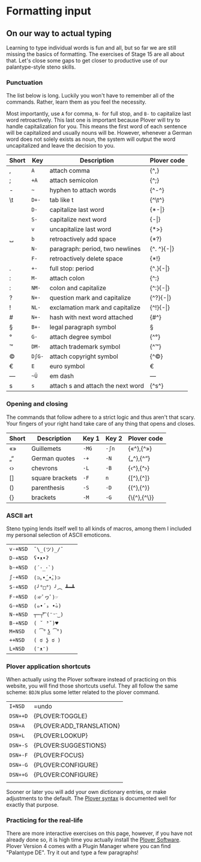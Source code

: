 # Formatting input

## On our way to actual typing

Learning to type individual words is fun and all, but so far we are still missing the basics of formatting.
The exercises of Stage 15 are all about that.
Let's close some gaps to get closer to productive use of our palantype-style steno skills.

### Punctuation

The list below is long. Luckily you won't have to remember all of the commands.
Rather, learn them as you feel the necessity.

Most importantly, use `A` for comma, `N-` for full stop, and `B-` to capitalize last word retroactively.
This last one is important because Plover will try to handle capitalization for you.
This means the first word of each sentence will be capitalized and usually nouns will be.
However, whenever a German word does not solely exists as noun,
the system will output the word uncapitalized and leave the decision to you.

| Short | Key    | Description                       | Plover code     |
|-------|--------|-----------------------------------|-----------------|
| ,     | `A   ` | attach comma                      | {^,}            |
| ;     | `+A  ` | attach semicolon                  | {^;}            |
| -     | `~   ` | hyphen to attach words            | {&Hat;-&Hat;}           |
| \\t   | `D+- ` | tab like t                        | {&Hat;\t&Hat;}          |
|       | `D-  ` | capitalize last word              | {\*-&#124;}     |
|       | `S-  ` | capitalize next word              | {-&#124;}       |
|       | `v   ` | uncapitalize last word            | {\*&gt;}        |
| ␣     | `b   ` | retroactively add space           | {\*?}           |
|       | `N-  ` | paragraph: period, two newlines   | {^. ^}{-&#124;} |
|       | `F-  ` | retroactively delete space        | {*!}            |
| .     | `+-  ` | full stop: period                 | {^.}{-&#124;}   |
| :     | `M-  ` | attach colon                      | {^:}            |
| :     | `NM- ` | colon and capitalize              | {^:}{-&#124;}   |
| ?     | `N+- ` | question mark and capitalize      | {^?}{-&#124;}   |
| !     | `NL- ` | exclamation mark and capitalize   | {^!}{-&#124;}   |
| #     | `N+- ` | hash with next word attached      | {\#^}           |
| §     | `B+- ` | legal paragraph symbol            | §               |
| °     | `G-  ` | attach degree symbol              | {^°}            |
| ™     | `DM- ` | attach trademark symbol           | {^™}            |
| ©     | `DʃG-` | attach copyright symbol           | {^©}            |
| €     | `E   ` | euro symbol                       | €               |
| —     | `~Ü  ` | em dash                           | —               |
| s     | `s   ` | attach s and attach the next word | {^s^}           |

### Opening and closing

The commands that follow adhere to a strict logic and thus aren't that scary.
Your fingers of your right hand take care of any thing that opens and closes.

| Short | Description     | Key 1   | Key 2 | Plover code           |
|-------|-----------------|---------|-------|-----------------------|
| «»    | Guillemets      | `-MG `  | `-ʃn` | {«&Hat;},{&Hat;»}     |
| „“    | German quotes   | `-+`    | `-N`  | {„&Hat;},{&Hat;“}     |
| ‹›    | chevrons        | `-L`    | `-B`  | {‹&Hat;},{&Hat;›}     |
| []    | square brackets | `-F`    | `n`   | {[&Hat;},{&Hat;]}     |
| ()    | parenthesis     | `-S`    | `-D`  | {(&Hat;},{&Hat;)}     |
| {}    | brackets        | `-M`    | `-G`  | {\\{&Hat;},{&Hat;\\}} |

### ASCII art

Steno typing lends itself well to all kinds of macros,
among them I included my personal selection of ASCII emoticons.

|         |               |
|---------|---------------|
| `v-+NSD` | `¯\_(ツ)_/¯`     |
| `D-+NSD` | `ʕ•ᴥ•ʔ`         |
| `b-+NSD` | ```(´･_･`)```       |
| `ʃ-+NSD` | `(⊃｡•́‿•̀｡)⊃`   |
| `S-+NSD` | `(╯°□°）╯︵ ┻━┻`  |
| `F-+NSD` | `(☞ﾟヮﾟ)☞`       |
| `G-+NSD` | `(๑•́ ₃ •̀๑)`   |
| `N-+NSD` | `┬─┬⃰͡ (ᵔᵕᵔ͜ )` |
| `B-+NSD` | `( ˘ ³˘)♥`      |
| `M+NSD` | `( ͡° ͜ʖ ͡°)`   |
| `++NSD` | `( ಠ ʖ̯ ಠ )`    |
| `L+NSD` | `(ᵔᴥᵔ)`         |

### Plover application shortcuts

When actually using the Plover software instead of practicing on this website,
you will find those shortcuts useful.
They all follow the same scheme: `BDJN` plus some letter related to the plover command.

|          |                          |
|----------|--------------------------|
| `I+NSD`  | =undo                    |
| `DSN++D` | {PLOVER:TOGGLE}          |
| `DSN+A`  | {PLOVER:ADD_TRANSLATION} |
| `DSN+L`  | {PLOVER:LOOKUP}          |
| `DSN+-S` | {PLOVER:SUGGESTIONS}     |
| `DSN+-F` | {PLOVER:FOCUS}           |
| `DSN+-G` | {PLOVER:CONFIGURE}       |
| `DSN++G` | {PLOVER:CONFIGURE}       |
|          |                          |

Sooner or later you will add your own dictionary entries, or make adjustments to the default.
The [Plover syntax](https://github.com/openstenoproject/plover/wiki/Dictionary-Format)
is documented well for exactly that purpose.

### Practicing for the real-life

There are more interactive exercises on this page, however, if you have not already done so,
it is high time you actually install the
[Plover Software](https://github.com/openstenoproject/plover/releases/tag/v4.0.0.dev10).
Plover Version 4 comes with a Plugin Manager where you can find "Palantype DE".
Try it out and type a few paragraphs!
